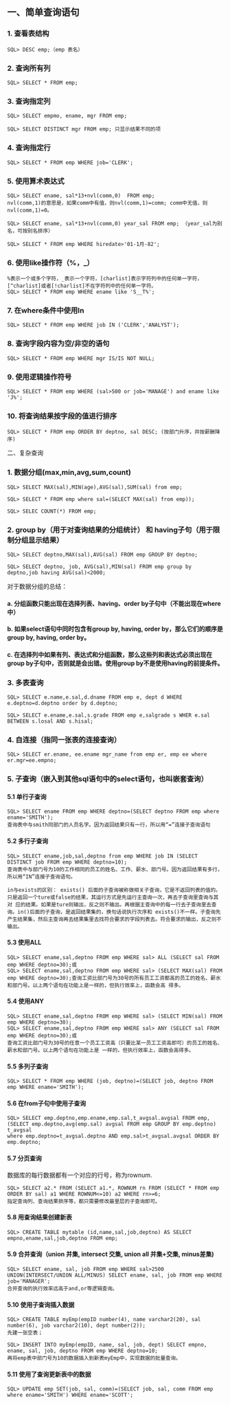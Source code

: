 ## 一、简单查询语句

### 1. 查看表结构

```
SQL> DESC emp;（emp 表名）
```

### 2. 查询所有列

```
SQL> SELECT * FROM emp;
```

### 3. 查询指定列

```
SQL> SELECT empmo, ename, mgr FROM emp;

SQL> SELECT DISTINCT mgr FROM emp; 只显示结果不同的项
```

### 4. 查询指定行

```
SQL> SELECT * FROM emp WHERE job='CLERK';
```

### 5. 使用算术表达式

```
SQL> SELECT ename, sal*13+nvl(comm,0)  FROM emp; 
nvl(comm,1)的意思是，如果comm中有值，则nvl(comm,1)=comm; comm中无值，则nvl(comm,1)=0。

SQL> SELECT ename, sal*13+nvl(comm,0) year_sal FROM emp; （year_sal为别名，可按别名排序）

SQL> SELECT * FROM emp WHERE hiredate>'01-1月-82';
```

### 6. 使用like操作符（%，_）

```
%表示一个或多个字符，_表示一个字符，[charlist]表示字符列中的任何单一字符，[^charlist]或者[!charlist]不在字符列中的任何单一字符。
SQL> SELECT * FROM emp WHERE ename like 'S__T%';
```

### 7. 在where条件中使用In

```
SQL> SELECT * FROM emp WHERE job IN ('CLERK','ANALYST');
```

### 8. 查询字段内容为空/非空的语句

```
SQL> SELECT * FROM emp WHERE mgr IS/IS NOT NULL; 
```

### 9. 使用逻辑操作符号

```
SQL> SELECT * FROM emp WHERE (sal>500 or job='MANAGE') and ename like 'J%';
```

### 10. 将查询结果按字段的值进行排序

```
SQL> SELECT * FROM emp ORDER BY deptno, sal DESC; (按部门升序，并按薪酬降序)
```

二、复杂查询

### 1. 数据分组(max,min,avg,sum,count)

```
SQL> SELECT MAX(sal),MIN(age),AVG(sal),SUM(sal) from emp;

SQL> SELECT * FROM emp where sal=(SELECT MAX(sal) from emp));

SQL> SELEC COUNT(*) FROM emp;
```

### 2. group by（用于对查询结果的分组统计） 和 having子句（用于限制分组显示结果）

```
SQL> SELECT deptno,MAX(sal),AVG(sal) FROM emp GROUP BY deptno;

SQL> SELECT deptno, job, AVG(sal),MIN(sal) FROM emp group by deptno,job having AVG(sal)<2000;
```

对于数据分组的总结：

#### a. 分组函数只能出现在选择列表、having、order by子句中（不能出现在where中）

#### b. 如果select语句中同时包含有group by, having, order by，那么它们的顺序是group by, having, order by。

#### c. 在选择列中如果有列、表达式和分组函数，那么这些列和表达式必须出现在group by子句中，否则就是会出错。使用group by不是使用having的前提条件。

### 3. 多表查询

```
SQL> SELECT e.name,e.sal,d.dname FROM emp e, dept d WHERE e.deptno=d.deptno order by d.deptno;

SQL> SELECT e.ename,e.sal,s.grade FROM emp e,salgrade s WHER e.sal BETWEEN s.losal AND s.hisal;
```

### 4. 自连接（指同一张表的连接查询）

```
SQL> SELECT er.ename, ee.ename mgr_name from emp er, emp ee where er.mgr=ee.empno;
```

### 5. 子查询（嵌入到其他sql语句中的select语句，也叫嵌套查询）

#### 5.1 单行子查询

```
SQL> SELECT ename FROM emp WHERE deptno=(SELECT deptno FROM emp where ename='SMITH');
查询表中与smith同部门的人员名字。因为返回结果只有一行，所以用“=”连接子查询语句
```

#### 5.2 多行子查询

```
SQL> SELECT ename,job,sal,deptno from emp WHERE job IN (SELECT DISTINCT job FROM emp WHERE deptno=10);
查询表中与部门号为10的工作相同的员工的姓名、工作、薪水、部门号。因为返回结果有多行，所以用“IN”连接子查询语句。

in与exists的区别： exists() 后面的子查询被称做相关子查询，它是不返回列表的值的。
只是返回一个ture或false的结果，其运行方式是先运行主查询一次，再去子查询里查询与其对 应的结果。如果是ture则输出，反之则不输出。再根据主查询中的每一行去子查询里去查询。in()后面的子查询，是返回结果集的，换句话说执行次序和 exists()不一样。子查询先产生结果集，然后主查询再去结果集里去找符合要求的字段列表去。符合要求的输出，反之则不输出。
```


#### 5.3 使用ALL

```
SQL> SELECT ename,sal,deptno FROM emp WHERE sal> ALL (SELECT sal FROM emp WHERE deptno=30);或
SQL> SELECT ename,sal,deptno FROM emp WHERE sal> (SELECT MAX(sal) FROM emp WHERE deptno=30);查询工资比部门号为30号的所有员工工资都高的员工的姓名、薪水和部门号。以上两个语句在功能上是一样的，但执行效率上，函数会高 得多。
```

#### 5.4 使用ANY

```
SQL> SELECT ename,sal,deptno FROM emp WHERE sal> (SELECT MIN(sal) FROM emp WHERE deptno=30);
SQL> SELECT ename,sal,deptno FROM emp WHERE sal> ANY (SELECT sal FROM emp WHERE deptno=30);或
查询工资比部门号为30号的任意一个员工工资高（只要比某一员工工资高即可）的员工的姓名、薪水和部门号。以上两个语句在功能上是 一样的，但执行效率上，函数会高得多。
```

#### 5.5 多列子查询

```
SQL> SELECT * FROM emp WHERE (job, deptno)=(SELECT job, deptno FROM emp WHERE ename='SMITH');
```

#### 5.6 在from子句中使用子查询

```
SQL> SELECT emp.deptno,emp.ename,emp.sal,t_avgsal.avgsal FROM emp,
(SELECT emp.deptno,avg(emp.sal) avgsal FROM emp GROUP BY emp.deptno) t_avgsal 
where emp.deptno=t_avgsal.deptno AND emp.sal>t_avgsal.avgsal ORDER BY emp.deptno;
```

#### 5.7 分页查询

数据库的每行数据都有一个对应的行号，称为rownum.

```
SQL> SELECT a2.* FROM (SELECT a1.*, ROWNUM rn FROM (SELECT * FROM emp ORDER BY sal) a1 WHERE ROWNUM<=10) a2 WHERE rn>=6;
指定查询列、查询结果排序等，都只需要修改最里层的子查询即可。
```


#### 5.8 用查询结果创建新表

```
SQL> CREATE TABLE mytable (id,name,sal,job,deptno) AS SELECT empno,ename,sal,job,deptno FROM emp;
```

#### 5.9 合并查询（union 并集, intersect 交集, union all 并集+交集, minus差集)

```
SQL> SELECT ename, sal, job FROM emp WHERE sal>2500 UNION(INTERSECT/UNION ALL/MINUS) SELECT ename, sal, job FROM emp WHERE job='MANAGER';
合并查询的执行效率远高于and,or等逻辑查询。
```


#### 5.10 使用子查询插入数据

```
SQL> CREATE TABLE myEmp(empID number(4), name varchar2(20), sal number(6), job varchar2(10), dept number(2));
先建一张空表；
```

```
SQL> INSERT INTO myEmp(empID, name, sal, job, dept) SELECT empno, ename, sal, job, deptno FROM emp WHERE deptno=10;
再将emp表中部门号为10的数据插入到新表myEmp中，实现数据的批量查询。
```

#### 5.11 使用了查询更新表中的数据

```
SQL> UPDATE emp SET(job, sal, comm)=(SELECT job, sal, comm FROM emp where ename='SMITH') WHERE ename='SCOTT';
```